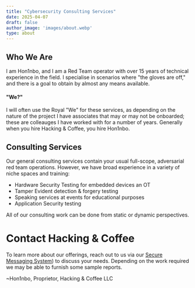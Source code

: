 ```yaml
---
title: "Cybersecurity Consulting Services"
date: 2025-04-07
draft: false
author_image: 'images/about.webp'
type: about
---
```


## Who We Are

I am Hon1nbo, and I am a Red Team operator with over 15 years of technical experience in the field. I specialise in scenarios where "the gloves are off," and there is a goal to obtain by almost any means available.

#### "We?"

I will often use the Royal "We" for these services, as depending on the nature of the project I have associates that may or may not be onboarded; these are colleauges I have worked with for a number of years. Generally when you hire Hacking & Coffee, you hire Hon1nbo.

## Consulting Services

Our general consulting services contain your usual full-scope, adversarial red team operations. However, we have broad experience in a variety of niche spaces and training:
- Hardware Security Testing for embedded devices an OT
- Tamper Evident detection & forgery testing
- Speaking services at events for educational purposes
- Application Security testing

All of our consulting work can be done from static or dynamic perspectives.

# Contact Hacking & Coffee

To learn more about our offerings, reach out to us via our [Secure Messaging System](https://deaddrop.hackingand.coffee)) to discuss your needs. Depending on the work required we may be able to furnish some sample reports.

~Hon1nbo,
Proprietor, Hacking & Coffee LLC
